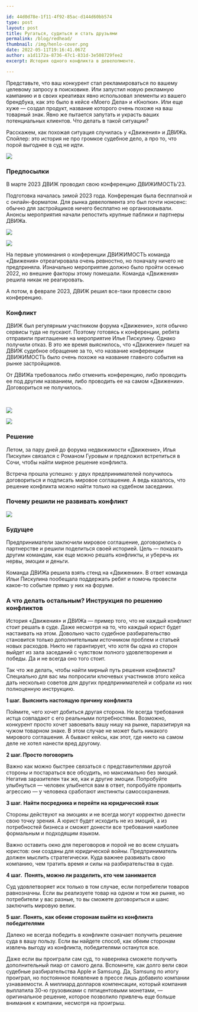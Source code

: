 ```yaml
---

id: 44d0d78e-1f11-4f92-85ac-d144d60bb574
type: post
layout: post
title: Ругаться, судиться и стать друзьями
permalink: /blog/redhead/
thumbnail: /img/henlo-cover.png
date: 2022-05-11T19:16:41.067Z
author: a1d1172a-8736-47c1-831d-3e508729fee2
excerpt: История одного конфликта в девелопменте.

---
```



Представьте, что ваш конкурент стал рекламироваться по вашему целевому запросу в поисковике. Или запустил новую рекламную кампанию и в своих креативах явно использовал элементы из вашего брендбука, как это было в кейсе «Моего Дела» и «Кнопки». Или еще хуже — создал продукт, название которого очень похоже на ваш товарный знак. Явно же пытается запутать и украсть ваших потенциальных клиентов. Что делать в такой ситуации?

Расскажем, как похожая ситуация случилась у «Движения» и ДВИЖа. Спойлер: это история не про громкое судебное дело, а про то, что порой выгоднее в суд не идти.

![](https://uploads-ssl.webflow.com/609e4bf032b0d43be382d41b/65785c925ec8cbf0116528e9_%D0%94%D0%B2%D0%B8%D0%B6%D0%B5%D0%BD%D0%B8%D0%B5.jpeg)

### Предпосылки

В марте 2023 ДВИЖ проводил свою конференцию ДВИЖИМОСТЬ’23.

Подготовка началась зимой 2023 года. Конференция была бесплатной и с онлайн-форматом. Для рынка девелопмента это был почти нонсенс: обычно для застройщиков ничего бесплатно не организовывали. Анонсы мероприятия начали репостить крупные паблики и партнеры ДВИЖа.

![](https://uploads-ssl.webflow.com/609e4bf032b0d43be382d41b/65785d938af016d910d2b8a7_%D0%B4%D0%B25.jpeg)

![](https://uploads-ssl.webflow.com/609e4bf032b0d43be382d41b/65716ee53f125243c6665065_%D0%B4%D0%B21.png)

На первые упоминания о конференции ДВИЖИМОСТЬ команда «Движения» отреагировала очень ревностно, но поначалу ничего не предприняла. Изначально мероприятие должно было пройти осенью 2022, но внешние факторы этому помешали. Команда «Движения» решила никак не реагировать.

А потом, в феврале 2023, ДВИЖ решил все-таки провести свою конференцию.

### Конфликт

ДВИЖ был регулярным участником форума «Движение», хотя обычно сервисы туда не пускают. Поэтому готовясь к конференции, ребята отправили приглашение на мероприятие Илье Пискулину. Однако получили отказ. В это же время выяснилось, что «Движение» пишет на ДВИЖ судебное обращение за то, что название конференции ДВИЖИМОСТЬ было очень похоже на название главного события на рынке застройщиков. 

От ДВИЖа требовалось либо отменить конференцию, либо проводить ее под другим названием, либо проводить ее на самом «Движении». Договориться не получилось.

‍

![](https://uploads-ssl.webflow.com/609e4bf032b0d43be382d41b/65716f559da5271e899bf651_%D0%B4%D0%B23.png)

![](https://uploads-ssl.webflow.com/609e4bf032b0d43be382d41b/65716f748e6c4708a4c3684e_%D0%B4%D0%B22.png)

### Решение

Летом, за пару дней до форума недвижимости «Движение», Илья Пискулин связался с Романом Гуровым и предложил встретиться в Сочи, чтобы найти мирное решение конфликта.

Встреча прошла успешно: у двух предпринимателей получилось договориться и подписать мировое соглашение. А ведь казалось, что решение конфликта можно найти только на судебном заседании.

### Почему решили не развивать конфликт

![](https://uploads-ssl.webflow.com/609e4bf032b0d43be382d41b/657171481dfd834ed34873f1_%D0%B4%D0%B23-1.png)

### Будущее

Предприниматели заключили мировое соглашение, договорились о партнерстве и решили поделиться своей историей. Цель — показать другим командам, как еще можно решать конфликты, и уберечь их нервы, эмоции и деньги.

Команда ДВИЖа решила взять стенд на «Движении». В ответ команда Ильи Пискулина пообещала поддержать ребят и помочь провести какое-то событие прямо у них на форуме. 

### А что делать остальным? Инструкция по решению конфликтов

История «Движения» и ДВИЖа — пример того, что не каждый конфликт стоит решать в суде. Даже несмотря на то, что каждый юрист будет настаивать на этом. Довольно часто судебное разбирательство становится только дополнительным источником проблем и статьей новых расходов. Никто не гарантирует, что хотя бы одна из сторон выйдет из зала заседаний с чувством полного удовлетворения и победы. Да и не всегда оно того стоит. 

Так что же делать, чтобы найти мирный путь решения конфликта? Специально для вас мы попросили ключевых участников этого кейса дать несколько советов для других предпринимателей и собрали из них полноценную инструкцию.

**1 шаг.** **Выяснить настоящую причину конфликта**

Поймите, чего хочет добиться другая сторона. Не всегда требования истца совпадают с его реальными потребностями. Возможно, конкурент просто хочет завоевать вашу нишу на рынке, паразитируя на чужом товарном знаке. В этом случае не может быть никакого мирового соглашения. А бывают кейсы, как этот, где никто на самом деле не хотел нанести вред другому.

**2 шаг. Просто поговорить**

Важно как можно быстрее связаться с представителями другой стороны и постараться все обсудить, но максимально без эмоций. Негатив заразителен так же, как и другие эмоции. Попробуйте улыбнуться — человек улыбнется вам в ответ, попробуйте проявить агрессию — у человека сработают инстинкты самосохранения. 

**3 шаг.** **Найти посредника и перейти на юридический язык**

Стороны действуют на эмоциях и не всегда могут корректно донести свою точку зрения. А юрист будет исходить не из эмоций, а из потребностей бизнеса и сможет донести все требования наиболее формальным и подходящим языком.

Важно оставить окно для переговоров и порой не во всем слушать юристов: они созданы для юридической войны. Предприниматель должен мыслить стратегически. Куда важнее развивать свою компанию, чем тратить время и силы на разбирательства в суде.

‍**4 шаг.  Понять, можно ли разделить, кто чем занимается**

Суд удовлетворяет иск только в том случае, если потребители товаров равнозначны. Если вы реализуете товар на одном и том же рынке, но потребители у вас разные, то вы сможете договориться и шанс заключить мировую велик. 

**5 шаг.** **Понять, как обеим сторонам выйти из конфликта победителями**

Далеко не всегда победить в конфликте означает получить решение суда в вашу пользу. Если вы найдете способ, как обеим сторонам извлечь выгоду из конфликта, победителями останутся все. 

Даже если вы проиграли сам суд, то наверняка сможете получить дополнительный пиар от самого дела. Вспомните, как долго вели свои судебные разбирательства Apple и Samsung. Да, Samsung по итогу проиграл, но постоянное появление в прессе лишь добавило компании узнаваемости. А миллиард долларов компенсации, который компания выплатила 30-ю грузовиками с пятицентовыми монетами, — оригинальное решение, которое позволило привлечь еще больше внимания к компании, несмотря на проигрыш.